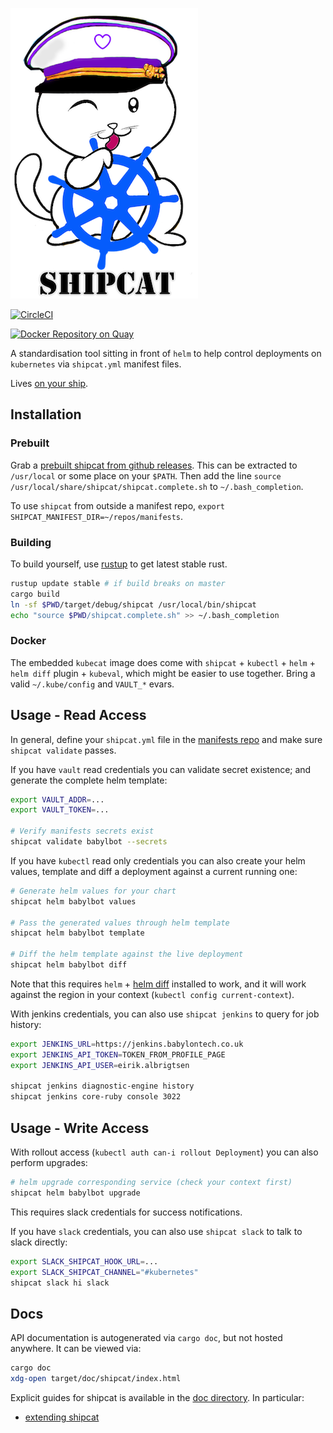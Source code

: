 ![Shipcat](shipcat.png)

[![CircleCI](https://circleci.com/gh/Babylonpartners/shipcat.svg?style=shield&circle-token=1e5d93bf03a4c9d9c7f895d7de7bb21055d431ef)](https://circleci.com/gh/Babylonpartners/shipcat)

[![Docker Repository on Quay](https://quay.io/repository/babylonhealth/kubecat/status?token=6de24c74-1576-467f-8658-ec224df9302d "Docker Repository on Quay")](https://quay.io/repository/babylonhealth/kubecat)

A standardisation tool sitting in front of `helm` to help control deployments on `kubernetes` via `shipcat.yml` manifest files.

Lives [on your ship](https://en.wikipedia.org/wiki/Ship%27s_cat).

## Installation
### Prebuilt
Grab a [prebuilt shipcat from github releases](https://github.com/Babylonpartners/shipcat/releases). This can be extracted to `/usr/local` or some place on your `$PATH`. Then add the line `source /usr/local/share/shipcat/shipcat.complete.sh` to `~/.bash_completion`.

To use `shipcat` from outside a manifest repo, `export SHIPCAT_MANIFEST_DIR=~/repos/manifests`.

### Building
To build yourself, use [rustup](https://rustup.rs/) to get latest stable rust.

```sh
rustup update stable # if build breaks on master
cargo build
ln -sf $PWD/target/debug/shipcat /usr/local/bin/shipcat
echo "source $PWD/shipcat.complete.sh" >> ~/.bash_completion
```

### Docker
The embedded `kubecat` image does come with `shipcat` + `kubectl` + `helm` + `helm diff` plugin + `kubeval`, which might be easier to use together. Bring a valid `~/.kube/config` and `VAULT_*` evars.

## Usage - Read Access
In general, define your `shipcat.yml` file in the [manifests repo](https://github.com/Babylonpartners/manifests) and make sure `shipcat validate` passes.

If you have `vault` read credentials you can validate secret existence; and generate the complete helm template:

```sh
export VAULT_ADDR=...
export VAULT_TOKEN=...

# Verify manifests secrets exist
shipcat validate babylbot --secrets
```

If you have `kubectl` read only credentials you can also create your helm values, template and diff a deployment against a current running one:

```sh
# Generate helm values for your chart
shipcat helm babylbot values

# Pass the generated values through helm template
shipcat helm babylbot template

# Diff the helm template against the live deployment
shipcat helm babylbot diff
```

Note that this requires `helm` + [helm diff](https://github.com/databus23/helm-diff) installed to work, and it will work against the region in your context (`kubectl config current-context`).

With jenkins credentials, you can also use `shipcat jenkins` to query for job history:

```sh
export JENKINS_URL=https://jenkins.babylontech.co.uk
export JENKINS_API_TOKEN=TOKEN_FROM_PROFILE_PAGE
export JENKINS_API_USER=eirik.albrigtsen

shipcat jenkins diagnostic-engine history
shipcat jenkins core-ruby console 3022
```

## Usage - Write Access
With rollout access (`kubectl auth can-i rollout Deployment`) you can also perform upgrades:

```sh
# helm upgrade corresponding service (check your context first)
shipcat helm babylbot upgrade
```

This requires slack credentials for success notifications.

If you have `slack` credentials, you can also use `shipcat slack` to talk to slack directly:

```sh
export SLACK_SHIPCAT_HOOK_URL=...
export SLACK_SHIPCAT_CHANNEL="#kubernetes"
shipcat slack hi slack
```

## Docs
API documentation is autogenerated via `cargo doc`, but not hosted anywhere. It can be viewed via:

```sh
cargo doc
xdg-open target/doc/shipcat/index.html
```

Explicit guides for shipcat is available in the [doc directory](https://github.com/Babylonpartners/shipcat/tree/master/doc). In particular:

- [extending shipcat](https://github.com/Babylonpartners/shipcat/tree/master/doc/extending.md)
